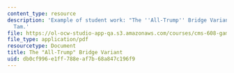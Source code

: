 ```yaml
---
content_type: resource
description: 'Example of student work: "The ''All-Trump'' Bridge Variant." Charles
  Tam.'
file: https://ol-ocw-studio-app-qa.s3.amazonaws.com/courses/cms-608-game-design-spring-2008/db0cf996e1ff788eaf7b68a847c196f9_tam2.pdf
file_type: application/pdf
resourcetype: Document
title: The "All-Trump" Bridge Variant
uid: db0cf996-e1ff-788e-af7b-68a847c196f9
---
```

